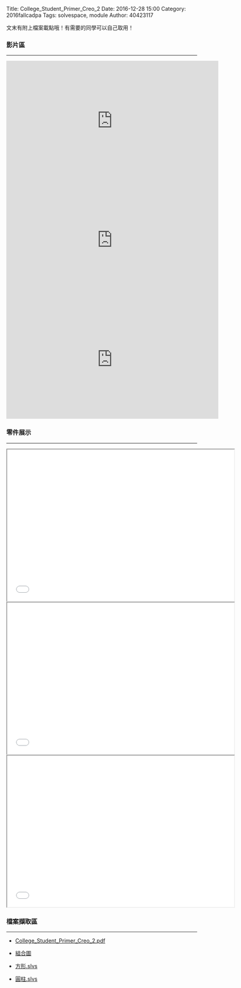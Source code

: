 Title: College_Student_Primer_Creo_2
Date: 2016-12-28 15:00
Category: 2016fallcadpa
Tags: solvespace, module
Author: 40423117

文末有附上檔案載點哦！有需要的同學可以自己取用！

<!-- PELICAN_END_SUMMARY -->

### 影片區
<hr/>

<iframe width="560" height="315" src="https://www.youtube.com/embed/Yiy8htq2X-o?rel=0" frameborder="0" allowfullscreen></iframe>

<iframe width="560" height="315" src="https://www.youtube.com/embed/gNDE_kDXEPw?rel=0" frameborder="0" allowfullscreen></iframe>

<iframe width="560" height="315" src="https://www.youtube.com/embed/DbhX7NLc5dc?rel=0" frameborder="0" allowfullscreen></iframe>

### 零件展示
<hr/>

<iframe src="./../data/1201/1.html" width="600" height="400"></iframe>

<iframe src="./../data/1201/2.html" width="600" height="400"></iframe>

<iframe src="./../data/1201/assembly.html" width="600" height="400"></iframe>


### 檔案擷取區
<hr/>  

  * [College_Student_Primer_Creo_2.pdf](https://40423117.github.io/2016fallcadp_hw/data/1201/College_Student_Primer_Creo_2.pdf)

  * [組合圖](https://40423117.github.io/2016fallcadp_hw/data/1201/assembly.slvs)

  * [方形.slvs](https://40423117.github.io/2016fallcadp_hw/data/1201/1.slvs)
  
  * [圓柱.slvs](https://40423117.github.io/2016fallcadp_hw/data/1201/2.slvs)
